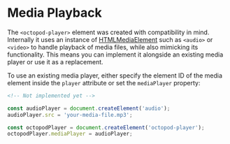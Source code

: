 # Media Playback

The `<octopod-player>` element was created with compatibility in mind.
Internally it uses an instance of [HTMLMediaElement][mdn-htmlmediaelement]
such as `<audio>` or `<video>` to handle playback of media files, while also
mimicking its functionality. This means you can implement it alongside an
existing media player or use it as a replacement.

To use an existing media player, either specify the element ID of the media
element inside the `player` attribute or set the `mediaPlayer` property:

```html
<!-- Not implemented yet -->
```

```js
const audioPlayer = document.createElement('audio');
audioPlayer.src = 'your-media-file.mp3';

const octopodPlayer = document.createElement('octopod-player');
octopodPlayer.mediaPlayer = audioPlayer;
```

[mdn-htmlmediaelement]: https://developer.mozilla.org/en-US/docs/Web/API/HTMLMediaElement
